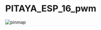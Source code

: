 # PITAYA_ESP_16_pwm
 
![pinmap](https://user-images.githubusercontent.com/25557362/123619991-09c35180-d80a-11eb-810e-42bd8b25c24f.jpg)
